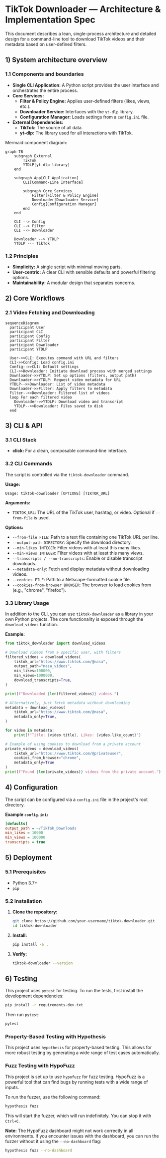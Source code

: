 # TikTok Downloader — Architecture & Implementation Spec

This document describes a lean, single-process architecture and detailed design for a command-line tool to download TikTok videos and their metadata based on user-defined filters.

## 1) System architecture overview

### 1.1 Components and boundaries

- **Single CLI Application:** A Python script provides the user interface and orchestrates the entire process.
- **Core Services:**
  - **Filter & Policy Engine:** Applies user-defined filters (likes, views, etc.).
  - **Downloader Service:** Interfaces with the `yt-dlp` library.
  - **Configuration Manager:** Loads settings from a `config.ini` file.
- **External Dependencies:**
  - **TikTok:** The source of all data.
  - **yt-dlp:** The library used for all interactions with TikTok.

Mermaid component diagram:
```mermaid
graph TB
    subgraph External
        TikTok
        YTDLP[yt-dlp library]
    end

    subgraph App[CLI Application]
        CLI[Command-Line Interface]

        subgraph Core Services
            Filter[Filter & Policy Engine]
            Downloader[Downloader Service]
            Config[Configuration Manager]
        end
    end

    CLI --> Config
    CLI --> Filter
    CLI --> Downloader

    Downloader --> YTDLP
    YTDLP --- TikTok
```

### 1.2 Principles

- **Simplicity:** A single script with minimal moving parts.
- **User-centric:** A clear CLI with sensible defaults and powerful filtering options.
- **Maintainability:** A modular design that separates concerns.

## 2) Core Workflows

### 2.1 Video Fetching and Downloading

```mermaid
sequenceDiagram
  participant User
  participant CLI
  participant Config
  participant Filter
  participant Downloader
  participant YTDLP

  User->>CLI: Executes command with URL and filters
  CLI->>Config: Load config.ini
  Config-->>CLI: Default settings
  CLI->>Downloader: Initiate download process with merged settings
  Downloader->>YTDLP: Set up options (filters, output path)
  Downloader->>YTDLP: Request video metadata for URL
  YTDLP-->>Downloader: List of video metadata
  Downloader->>Filter: Apply filters to metadata
  Filter-->>Downloader: Filtered list of videos
  loop For each filtered video
    Downloader->>YTDLP: Download video and transcript
    YTDLP-->>Downloader: Files saved to disk
  end
```

## 3) CLI & API

### 3.1 CLI Stack

- **click:** For a clean, composable command-line interface.

### 3.2 CLI Commands

The script is controlled via the `tiktok-downloader` command.

**Usage:**
```
Usage: tiktok-downloader [OPTIONS] [TIKTOK_URL]
```

**Arguments:**
- `TIKTOK_URL`: The URL of the TikTok user, hashtag, or video. Optional if `--from-file` is used.

**Options:**
- `--from-file FILE`: Path to a text file containing one TikTok URL per line.
- `--output-path DIRECTORY`: Specify the download directory.
- `--min-likes INTEGER`: Filter videos with at least this many likes.
- `--min-views INTEGER`: Filter videos with at least this many views.
- `--transcripts / --no-transcripts`: Enable or disable transcript downloads.
- `--metadata-only`: Fetch and display metadata without downloading videos.
- `--cookies FILE`: Path to a Netscape-formatted cookie file.
- `--cookies-from-browser BROWSER`: The browser to load cookies from (e.g., "chrome", "firefox").

### 3.3 Library Usage

In addition to the CLI, you can use `tiktok-downloader` as a library in your own Python projects. The core functionality is exposed through the `download_videos` function.

**Example:**
```python
from tiktok_downloader import download_videos

# Download videos from a specific user, with filters
filtered_videos = download_videos(
    tiktok_url="https://www.tiktok.com/@nasa",
    output_path="nasa_videos",
    min_likes=100000,
    min_views=1000000,
    download_transcripts=True,
)

print(f"Downloaded {len(filtered_videos)} videos.")

# Alternatively, just fetch metadata without downloading
metadata = download_videos(
    tiktok_url="https://www.tiktok.com/@nasa",
    metadata_only=True,
)

for video in metadata:
    print(f"Title: {video.title}, Likes: {video.like_count}")

# Example of using cookies to download from a private account
private_videos = download_videos(
    tiktok_url="https://www.tiktok.com/@privateuser",
    cookies_from_browser="chrome",
    metadata_only=True
)
print(f"Found {len(private_videos)} videos from the private account.")
```

## 4) Configuration

The script can be configured via a `config.ini` file in the project's root directory.

**Example `config.ini`:**
```ini
[defaults]
output_path = ~/TikTok_Downloads
min_likes = 10000
min_views = 100000
transcripts = true
```

## 5) Deployment

### 5.1 Prerequisites

- Python 3.7+
- `pip`

### 5.2 Installation

1.  **Clone the repository:**
    ```bash
    git clone https://github.com/your-username/tiktok-downloader.git
    cd tiktok-downloader
    ```
2.  **Install:**
    ```bash
    pip install -e .
    ```
3.  **Verify:**
    ```bash
    tiktok-downloader --version
    ```

## 6) Testing

This project uses `pytest` for testing. To run the tests, first install the development dependencies:
```bash
pip install -r requirements-dev.txt
```

Then run `pytest`:
```bash
pytest
```

### Property-Based Testing with Hypothesis

This project uses `hypothesis` for property-based testing. This allows for more robust testing by generating a wide range of test cases automatically.

### Fuzz Testing with HypoFuzz

This project is set up to use `hypofuzz` for fuzz testing. HypoFuzz is a powerful tool that can find bugs by running tests with a wide range of inputs.

To run the fuzzer, use the following command:
```bash
hypothesis fuzz
```

This will start the fuzzer, which will run indefinitely. You can stop it with `Ctrl+C`.

**Note:** The HypoFuzz dashboard might not work correctly in all environments. If you encounter issues with the dashboard, you can run the fuzzer without it using the `--no-dashboard` flag:
```bash
hypothesis fuzz --no-dashboard
```
